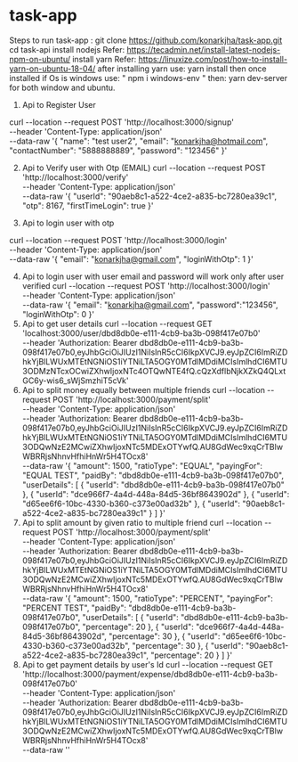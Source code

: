 # task-app
Steps to run task-app :
git clone  https://github.com/konarkjha/task-app.git
cd task-api
install nodejs Refer: https://tecadmin.net/install-latest-nodejs-npm-on-ubuntu/
install yarn Refer: https://linuxize.com/post/how-to-install-yarn-on-ubuntu-18-04/
after installing yarn use:  yarn install
then once installed  if Os is windows use: " npm i windows-env "
then: yarn dev-server  for both window and ubuntu.

1. Api to Register User

curl --location --request POST 'http://localhost:3000/signup' \
--header 'Content-Type: application/json' \
--data-raw '{
    "name": "test user2",
    "email": "konarkjha@hotmail.com",
    "contactNumber": "5888888889",
    "password": "123456"
}'

2. Api to Verify user with Otp (EMAIL)
curl --location --request POST 'http://localhost:3000/verify' \
--header 'Content-Type: application/json' \
--data-raw '{
    "userId": "90aeb8c1-a522-4ce2-a835-bc7280ea39c1",
    "otp": 8167,
    "firstTimeLogin": true
}'

3. Api to login user with otp

curl --location --request POST 'http://localhost:3000/login' \
--header 'Content-Type: application/json' \
--data-raw '{
    "email": "konarkjha@gmail.com",
    "loginWithOtp": 1
}'

4. Api to login user with user email and password will work only after user verified
curl --location --request POST 'http://localhost:3000/login' \
--header 'Content-Type: application/json' \
--data-raw '{
    "email": "konarkjha@gmail.com",
    "password":"123456",
    "loginWithOtp": 0
}'
5. Api to get user details
curl --location --request GET 'localhost:3000/user/dbd8db0e-e111-4cb9-ba3b-098f417e07b0' \
--header 'Authorization: Bearer dbd8db0e-e111-4cb9-ba3b-098f417e07b0,eyJhbGciOiJIUzI1NiIsInR5cCI6IkpXVCJ9.eyJpZCI6ImRiZDhkYjBlLWUxMTEtNGNiOS1iYTNiLTA5OGY0MTdlMDdiMCIsImlhdCI6MTU3ODMzNTcxOCwiZXhwIjoxNTc4OTQwNTE4fQ.cQzXdflbNjkXZkQ4QLxtGC6y-wis6_sWjSmzhiT5cVk'
6. Api to split money equally between multiple friends
curl --location --request POST 'http://localhost:3000/payment/split' \
--header 'Content-Type: application/json' \
--header 'Authorization: Bearer dbd8db0e-e111-4cb9-ba3b-098f417e07b0,eyJhbGciOiJIUzI1NiIsInR5cCI6IkpXVCJ9.eyJpZCI6ImRiZDhkYjBlLWUxMTEtNGNiOS1iYTNiLTA5OGY0MTdlMDdiMCIsImlhdCI6MTU3ODQwNzE2MCwiZXhwIjoxNTc5MDExOTYwfQ.AU8GdWec9xqCrTBlwWBRRjsNhnvHfhiHnWr5H4TOcx8' \
--data-raw '{
    "amount": 1500,
    "ratioType": "EQUAL",
    "payingFor": "EQUAL TEST",
    "paidBy": "dbd8db0e-e111-4cb9-ba3b-098f417e07b0",
    "userDetails": [
        {
            "userId": "dbd8db0e-e111-4cb9-ba3b-098f417e07b0"
        },
        {
            "userId": "dce966f7-4a4d-448a-84d5-36bf8643902d"
        },
        {
            "userId": "d65ee6f6-10bc-4330-b360-c373e00ad32b"
        },
        {
            "userId": "90aeb8c1-a522-4ce2-a835-bc7280ea39c1"
        }
    ]
}'
7. Api to split amount by given ratio to multiple friend
curl --location --request POST 'http://localhost:3000/payment/split' \
--header 'Content-Type: application/json' \
--header 'Authorization: Bearer dbd8db0e-e111-4cb9-ba3b-098f417e07b0,eyJhbGciOiJIUzI1NiIsInR5cCI6IkpXVCJ9.eyJpZCI6ImRiZDhkYjBlLWUxMTEtNGNiOS1iYTNiLTA5OGY0MTdlMDdiMCIsImlhdCI6MTU3ODQwNzE2MCwiZXhwIjoxNTc5MDExOTYwfQ.AU8GdWec9xqCrTBlwWBRRjsNhnvHfhiHnWr5H4TOcx8' \
--data-raw '{
    "amount": 1500,
    "ratioType": "PERCENT",
    "payingFor": "PERCENT TEST",
    "paidBy": "dbd8db0e-e111-4cb9-ba3b-098f417e07b0",
    "userDetails": [
        {
            "userId": "dbd8db0e-e111-4cb9-ba3b-098f417e07b0",
            "percentage": 20
        },
        {
            "userId": "dce966f7-4a4d-448a-84d5-36bf8643902d",
            "percentage": 30
        },
        {
            "userId": "d65ee6f6-10bc-4330-b360-c373e00ad32b",
            "percentage": 30
        },
        {
            "userId": "90aeb8c1-a522-4ce2-a835-bc7280ea39c1",
            "percentage": 20
        }
    ]
}'
8. Api to get payment details by user's Id 
curl --location --request GET 'http://localhost:3000/payment/expense/dbd8db0e-e111-4cb9-ba3b-098f417e07b0' \
--header 'Content-Type: application/json' \
--header 'Authorization: Bearer dbd8db0e-e111-4cb9-ba3b-098f417e07b0,eyJhbGciOiJIUzI1NiIsInR5cCI6IkpXVCJ9.eyJpZCI6ImRiZDhkYjBlLWUxMTEtNGNiOS1iYTNiLTA5OGY0MTdlMDdiMCIsImlhdCI6MTU3ODQwNzE2MCwiZXhwIjoxNTc5MDExOTYwfQ.AU8GdWec9xqCrTBlwWBRRjsNhnvHfhiHnWr5H4TOcx8' \
--data-raw ''
